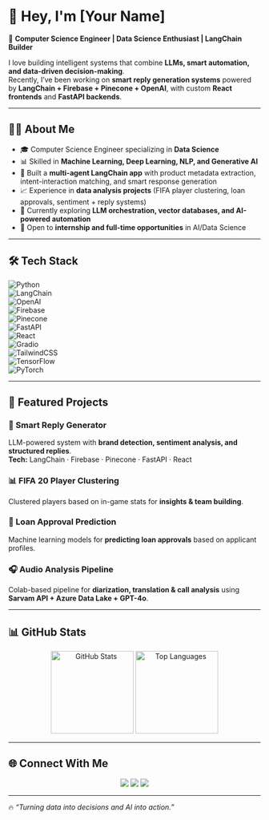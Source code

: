 # 👋 Hey, I'm [Your Name]  

🚀 **Computer Science Engineer | Data Science Enthusiast | LangChain Builder**  

I love building intelligent systems that combine **LLMs, smart automation, and data-driven decision-making**.  
Recently, I’ve been working on **smart reply generation systems** powered by **LangChain + Firebase + Pinecone + OpenAI**, with custom **React frontends** and **FastAPI backends**.  

---

## 🧑‍💻 About Me  
- 🎓 Computer Science Engineer specializing in **Data Science**  
- 📊 Skilled in **Machine Learning, Deep Learning, NLP, and Generative AI**  
- 🤖 Built a **multi-agent LangChain app** with product metadata extraction, intent-interaction matching, and smart response generation  
- 📈 Experience in **data analysis projects** (FIFA player clustering, loan approvals, sentiment + reply systems)  
- 🌱 Currently exploring **LLM orchestration, vector databases, and AI-powered automation**  
- 💼 Open to **internship and full-time opportunities** in AI/Data Science  

---

## 🛠️ Tech Stack  

![Python](https://img.shields.io/badge/Python-3776AB?style=for-the-badge&logo=python&logoColor=white)  
![LangChain](https://img.shields.io/badge/LangChain-00BFFF?style=for-the-badge&logo=chainlink&logoColor=white)  
![OpenAI](https://img.shields.io/badge/OpenAI-412991?style=for-the-badge&logo=openai&logoColor=white)  
![Firebase](https://img.shields.io/badge/Firebase-FFCA28?style=for-the-badge&logo=firebase&logoColor=black)  
![Pinecone](https://img.shields.io/badge/Pinecone-3776AB?style=for-the-badge&logo=azure-data-explorer&logoColor=white)  
![FastAPI](https://img.shields.io/badge/FastAPI-009688?style=for-the-badge&logo=fastapi&logoColor=white)  
![React](https://img.shields.io/badge/React-20232A?style=for-the-badge&logo=react&logoColor=61DAFB)  
![Gradio](https://img.shields.io/badge/Gradio-FF6F61?style=for-the-badge&logo=streamlit&logoColor=white)  
![TailwindCSS](https://img.shields.io/badge/Tailwind-38B2AC?style=for-the-badge&logo=tailwind-css&logoColor=white)  
![TensorFlow](https://img.shields.io/badge/TensorFlow-FF6F00?style=for-the-badge&logo=tensorflow&logoColor=white)  
![PyTorch](https://img.shields.io/badge/PyTorch-EE4C2C?style=for-the-badge&logo=pytorch&logoColor=white)  

---

## 🚀 Featured Projects  

### 🧠 Smart Reply Generator  
LLM-powered system with **brand detection, sentiment analysis, and structured replies**.  
**Tech:** LangChain · Firebase · Pinecone · FastAPI · React  

### 📊 FIFA 20 Player Clustering  
Clustered players based on in-game stats for **insights & team building**.  

### 💸 Loan Approval Prediction  
Machine learning models for **predicting loan approvals** based on applicant profiles.  

### 🎧 Audio Analysis Pipeline  
Colab-based pipeline for **diarization, translation & call analysis** using **Sarvam API + Azure Data Lake + GPT-4o**.  

---

## 📊 GitHub Stats  

<p align="center">
  <img src="https://github-readme-stats.vercel.app/api?username=gaurav7519&show_icons=true&theme=radical" alt="GitHub Stats" height="165"/>
  <img src="https://github-readme-stats.vercel.app/api/top-langs/?username=gaurav7519&layout=compact&theme=radical" alt="Top Languages" height="165"/>
</p>

---

## 🌐 Connect With Me  

<p align="center">
  <a href="https://www.linkedin.com/in/your-link"><img src="https://img.shields.io/badge/LinkedIn-0077B5?style=for-the-badge&logo=linkedin&logoColor=white"/></a>
  <a href="https://twitter.com/your-handle"><img src="https://img.shields.io/badge/Twitter-1DA1F2?style=for-the-badge&logo=twitter&logoColor=white"/></a>
  <a href="https://your-website.com"><img src="https://img.shields.io/badge/Portfolio-000000?style=for-the-badge&logo=vercel&logoColor=white"/></a>
</p>  

---

🔥 *“Turning data into decisions and AI into action.”*  

